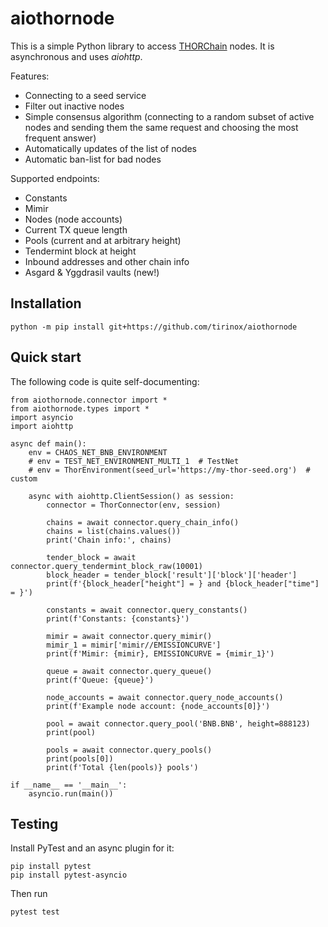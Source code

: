 # aiothornode

This is a simple Python library to access [THORChain](https://thorchain.org/) nodes. It is asynchronous and uses _aiohttp_.

Features:

* Connecting to a seed service
* Filter out inactive nodes
* Simple consensus algorithm (connecting to a random subset of active nodes and sending them the same request and
  choosing the most frequent answer)
* Automatically updates of the list of nodes
* Automatic ban-list for bad nodes

Supported endpoints:

* Constants
* Mimir
* Nodes (node accounts)
* Current TX queue length
* Pools (current and at arbitrary height)
* Tendermint block at height
* Inbound addresses and other chain info
* Asgard & Yggdrasil vaults (new!)

## Installation

`python -m pip install git+https://github.com/tirinox/aiothornode`

## Quick start


The following code is quite self-documenting:

```
from aiothornode.connector import *
from aiothornode.types import *
import asyncio
import aiohttp

async def main():
    env = CHAOS_NET_BNB_ENVIRONMENT
    # env = TEST_NET_ENVIRONMENT_MULTI_1  # TestNet
    # env = ThorEnvironment(seed_url='https://my-thor-seed.org')  # custom
    
    async with aiohttp.ClientSession() as session:
        connector = ThorConnector(env, session)
        
        chains = await connector.query_chain_info()
        chains = list(chains.values())
        print('Chain info:', chains)
        
        tender_block = await connector.query_tendermint_block_raw(10001)
        block_header = tender_block['result']['block']['header']
        print(f'{block_header["height"] = } and {block_header["time"] = }')

        constants = await connector.query_constants()
        print(f'Constants: {constants}')
        
        mimir = await connector.query_mimir()
        mimir_1 = mimir['mimir//EMISSIONCURVE']
        print(f'Mimir: {mimir}, EMISSIONCURVE = {mimir_1}')

        queue = await connector.query_queue()
        print(f'Queue: {queue}')

        node_accounts = await connector.query_node_accounts()
        print(f'Example node account: {node_accounts[0]}')

        pool = await connector.query_pool('BNB.BNB', height=888123)
        print(pool)

        pools = await connector.query_pools()
        print(pools[0])
        print(f'Total {len(pools)} pools')

if __name__ == '__main__':
    asyncio.run(main())
```

## Testing

Install PyTest and an async plugin for it:

```
pip install pytest
pip install pytest-asyncio
```

Then run

```
pytest test
```
